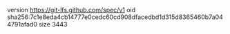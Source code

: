 version https://git-lfs.github.com/spec/v1
oid sha256:7c1e8eda4cb14777e0cedc60cd908dfacedbd1d315d8365460b7a044791afad0
size 3443
